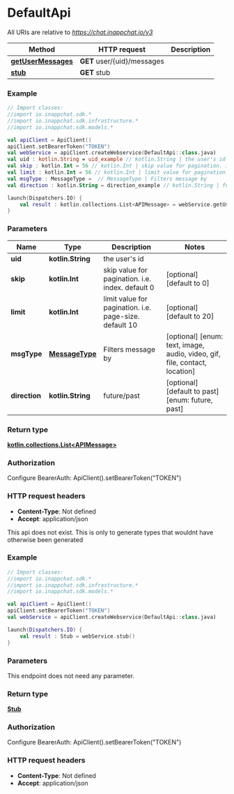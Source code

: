 # DefaultApi

All URIs are relative to *https://chat.inappchat.io/v3*

Method | HTTP request | Description
------------- | ------------- | -------------
[**getUserMessages**](DefaultApi.md#getUserMessages) | **GET** user/{uid}/messages | 
[**stub**](DefaultApi.md#stub) | **GET** stub | 





### Example
```kotlin
// Import classes:
//import io.inappchat.sdk.*
//import io.inappchat.sdk.infrastructure.*
//import io.inappchat.sdk.models.*

val apiClient = ApiClient()
apiClient.setBearerToken("TOKEN")
val webService = apiClient.createWebservice(DefaultApi::class.java)
val uid : kotlin.String = uid_example // kotlin.String | the user's id
val skip : kotlin.Int = 56 // kotlin.Int | skip value for pagination. i.e. index. default 0
val limit : kotlin.Int = 56 // kotlin.Int | limit value for pagination. i.e. page-size. default 10
val msgType : MessageType =  // MessageType | Filters message by
val direction : kotlin.String = direction_example // kotlin.String | future/past

launch(Dispatchers.IO) {
    val result : kotlin.collections.List<APIMessage> = webService.getUserMessages(uid, skip, limit, msgType, direction)
}
```

### Parameters

Name | Type | Description  | Notes
------------- | ------------- | ------------- | -------------
 **uid** | **kotlin.String**| the user&#39;s id |
 **skip** | **kotlin.Int**| skip value for pagination. i.e. index. default 0 | [optional] [default to 0]
 **limit** | **kotlin.Int**| limit value for pagination. i.e. page-size. default 10 | [optional] [default to 20]
 **msgType** | [**MessageType**](.md)| Filters message by | [optional] [enum: text, image, audio, video, gif, file, contact, location]
 **direction** | **kotlin.String**| future/past | [optional] [default to past] [enum: future, past]

### Return type

[**kotlin.collections.List&lt;APIMessage&gt;**](APIMessage.md)

### Authorization


Configure BearerAuth:
    ApiClient().setBearerToken("TOKEN")

### HTTP request headers

 - **Content-Type**: Not defined
 - **Accept**: application/json




This api does not exist. This is only to generate types that wouldnt have otherwise been generated

### Example
```kotlin
// Import classes:
//import io.inappchat.sdk.*
//import io.inappchat.sdk.infrastructure.*
//import io.inappchat.sdk.models.*

val apiClient = ApiClient()
apiClient.setBearerToken("TOKEN")
val webService = apiClient.createWebservice(DefaultApi::class.java)

launch(Dispatchers.IO) {
    val result : Stub = webService.stub()
}
```

### Parameters
This endpoint does not need any parameter.

### Return type

[**Stub**](Stub.md)

### Authorization


Configure BearerAuth:
    ApiClient().setBearerToken("TOKEN")

### HTTP request headers

 - **Content-Type**: Not defined
 - **Accept**: application/json

